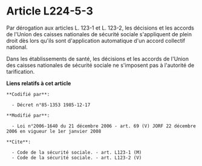 # Article L224-5-3

Par dérogation aux articles L. 123-1 et L. 123-2, les décisions et les accords de l'Union des caisses nationales de sécurité
sociale s'appliquent de plein droit dès lors qu'ils sont d'application automatique d'un accord collectif national.

Dans les établissements de santé, les décisions et les accords de l'Union des caisses nationales de sécurité sociale ne
s'imposent pas à l'autorité de tarification.

**Liens relatifs à cet article**

	**Codifié par**:

	  - Décret n°85-1353 1985-12-17

	**Modifié par**:

	  - Loi n°2006-1640 du 21 décembre 2006 - art. 69 (V) JORF 22 décembre 2006 en vigueur le 1er janvier 2008

	**Cite**:

	  - Code de la sécurité sociale. - art. L123-1 (M)
	  - Code de la sécurité sociale. - art. L123-2 (V)
